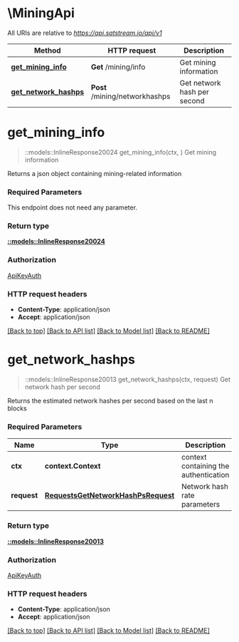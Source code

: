 # \MiningApi

All URIs are relative to *https://api.satstream.io/api/v1*

Method | HTTP request | Description
------------- | ------------- | -------------
[**get_mining_info**](MiningApi.md#get_mining_info) | **Get** /mining/info | Get mining information
[**get_network_hashps**](MiningApi.md#get_network_hashps) | **Post** /mining/networkhashps | Get network hash per second


# **get_mining_info**
> ::models::InlineResponse20024 get_mining_info(ctx, )
Get mining information

Returns a json object containing mining-related information

### Required Parameters
This endpoint does not need any parameter.

### Return type

[**::models::InlineResponse20024**](inline_response_200_24.md)

### Authorization

[ApiKeyAuth](../README.md#ApiKeyAuth)

### HTTP request headers

 - **Content-Type**: application/json
 - **Accept**: application/json

[[Back to top]](#) [[Back to API list]](../README.md#documentation-for-api-endpoints) [[Back to Model list]](../README.md#documentation-for-models) [[Back to README]](../README.md)

# **get_network_hashps**
> ::models::InlineResponse20013 get_network_hashps(ctx, request)
Get network hash per second

Returns the estimated network hashes per second based on the last n blocks

### Required Parameters

Name | Type | Description  | Notes
------------- | ------------- | ------------- | -------------
 **ctx** | **context.Context** | context containing the authentication | nil if no authentication
  **request** | [**RequestsGetNetworkHashPsRequest**](RequestsGetNetworkHashPsRequest.md)| Network hash rate parameters | 

### Return type

[**::models::InlineResponse20013**](inline_response_200_13.md)

### Authorization

[ApiKeyAuth](../README.md#ApiKeyAuth)

### HTTP request headers

 - **Content-Type**: application/json
 - **Accept**: application/json

[[Back to top]](#) [[Back to API list]](../README.md#documentation-for-api-endpoints) [[Back to Model list]](../README.md#documentation-for-models) [[Back to README]](../README.md)


